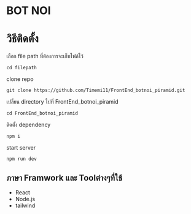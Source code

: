  # BOT NOI

 # วิธีติดตั้ง

เลือก file path ที่ต้องการจะเก็บไฟล์ไว้
```
cd filepath
```

clone repo
``` 
git clone https://github.com/Timemi11/FrontEnd_botnoi_piramid.git
```

เปลี่ยน directory ไปที่ FrontEnd_botnoi_piramid
```
cd FrontEnd_botnoi_piramid
```

ติดตั้ง dependency
```
npm i
```
start server
```
npm run dev
```

##  ภาษา Framwork   และ Toolต่างๆที่ใช้

- React
- Node.js
- tailwind
